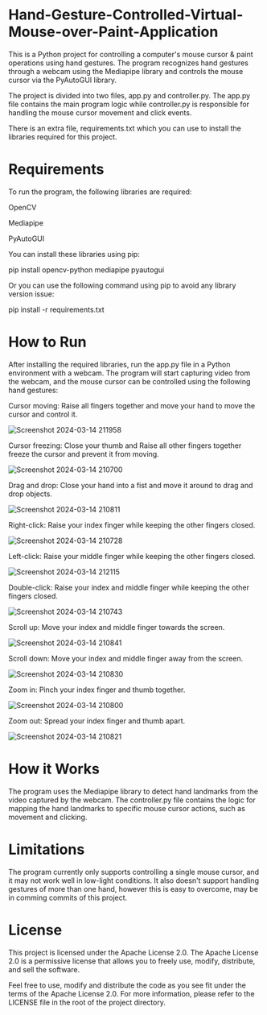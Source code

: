 # Hand-Gesture-Controlled-Virtual-Mouse-over-Paint-Application
This is a Python project for controlling a computer's mouse cursor & paint operations using hand gestures. The program recognizes hand gestures through a webcam using the Mediapipe library and controls the mouse cursor via the PyAutoGUI library.

The project is divided into two files, app.py and controller.py. The app.py file contains the main program logic while controller.py is responsible for handling the mouse cursor movement and click events.

There is an extra file, requirements.txt which you can use to install the libraries required for this project.

 # Requirements
 To run the program, the following libraries are required:

OpenCV

Mediapipe

PyAutoGUI


You can install these libraries using pip:

pip install opencv-python mediapipe pyautogui

Or you can use the following command using pip to avoid any library version issue:

pip install -r requirements.txt


# How to Run
After installing the required libraries, run the app.py file in a Python environment with a webcam. The program will start capturing video from the webcam, and the mouse cursor can be controlled using the following hand gestures:

Cursor moving: Raise all fingers together and move your hand to move the cursor and control it.

![Screenshot 2024-03-14 211958](https://github.com/MTanmaye/Hand-Gesture-Controlled-Virtual-Mouse-over-Paint-Application/assets/114095621/459d332e-404f-4a9a-bb37-d34320fef6dd)



Cursor freezing: Close your thumb and Raise all other fingers together freeze the cursor and prevent it from moving.

![Screenshot 2024-03-14 210700](https://github.com/MTanmaye/Hand-Gesture-Controlled-Virtual-Mouse-over-Paint-Application/assets/114095621/5fc382b3-c77f-46ff-a414-d322491611a2)


Drag and drop: Close your hand into a fist and move it around to drag and drop objects.

![Screenshot 2024-03-14 210811](https://github.com/MTanmaye/Hand-Gesture-Controlled-Virtual-Mouse-over-Paint-Application/assets/114095621/fe06ae91-15e4-45b6-97bb-2bcece1b26e2)


Right-click: Raise your index finger while keeping the other fingers closed.

![Screenshot 2024-03-14 210728](https://github.com/MTanmaye/Hand-Gesture-Controlled-Virtual-Mouse-over-Paint-Application/assets/114095621/d6c54ad5-b322-4a82-9064-76e4b8290344)


Left-click: Raise your middle finger while keeping the other fingers closed.

![Screenshot 2024-03-14 212115](https://github.com/MTanmaye/Hand-Gesture-Controlled-Virtual-Mouse-over-Paint-Application/assets/114095621/49e94ec4-aa3f-4fba-89d0-6df33d9b48df)


Double-click: Raise your index and middle finger while keeping the other fingers closed.

![Screenshot 2024-03-14 210743](https://github.com/MTanmaye/Hand-Gesture-Controlled-Virtual-Mouse-over-Paint-Application/assets/114095621/16dcf06f-fd1c-49d5-b81d-db6d8fc28d73)


Scroll up: Move your index and middle finger towards the screen.

  ![Screenshot 2024-03-14 210841](https://github.com/MTanmaye/Hand-Gesture-Controlled-Virtual-Mouse-over-Paint-Application/assets/114095621/d091c53b-64d1-417a-9f0c-9061953b3fe5)


Scroll down: Move your index and middle finger away from the screen.

  ![Screenshot 2024-03-14 210830](https://github.com/MTanmaye/Hand-Gesture-Controlled-Virtual-Mouse-over-Paint-Application/assets/114095621/70fac155-7dd8-4dae-b142-05b8ea137a60)


Zoom in: Pinch your index finger and thumb together.

![Screenshot 2024-03-14 210800](https://github.com/MTanmaye/Hand-Gesture-Controlled-Virtual-Mouse-over-Paint-Application/assets/114095621/3bf4f061-8395-4410-8407-5b49b2361554)

Zoom out: Spread your index finger and thumb apart.

 ![Screenshot 2024-03-14 210821](https://github.com/MTanmaye/Hand-Gesture-Controlled-Virtual-Mouse-over-Paint-Application/assets/114095621/90c62439-6cdd-449d-a2b8-51a8c8e6654b)
 


# How it Works
The program uses the Mediapipe library to detect hand landmarks from the video captured by the webcam. The controller.py file contains the logic for mapping the hand landmarks to specific mouse cursor actions, such as movement and clicking.

# Limitations
The program currently only supports controlling a single mouse cursor, and it may not work well in low-light conditions. It also doesn't support handling gestures of more than one hand, however this is easy to overcome, may be in comming commits of this project.

# License
This project is licensed under the Apache License 2.0. The Apache License 2.0 is a permissive license that allows you to freely use, modify, distribute, and sell the software.

Feel free to use, modify and distribute the code as you see fit under the terms of the Apache License 2.0. For more information, please refer to the LICENSE file in the root of the project directory.


